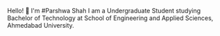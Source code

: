 Hello! 👋 I'm
#Parshwa Shah
I am a Undergraduate Student studying Bachelor of Technology at School of Engineering and Applied Sciences, Ahmedabad University.
